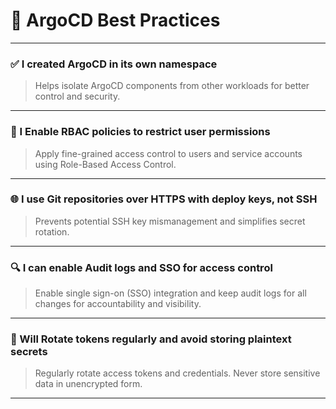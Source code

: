 # 🚀 ArgoCD Best Practices

---

### ✅ I created ArgoCD in its own namespace
> Helps isolate ArgoCD components from other workloads for better control and security.

---

### 🔐 I Enable RBAC policies to restrict user permissions
> Apply fine-grained access control to users and service accounts using Role-Based Access Control.

---

### 🌐 I use Git repositories over HTTPS with deploy keys, not SSH
> Prevents potential SSH key mismanagement and simplifies secret rotation.

---

### 🔍 I can enable Audit logs and SSO for access control
> Enable single sign-on (SSO) integration and keep audit logs for all changes for accountability and visibility.

---

### 🔁 Will Rotate tokens regularly and avoid storing plaintext secrets
> Regularly rotate access tokens and credentials. Never store sensitive data in unencrypted form.

---
